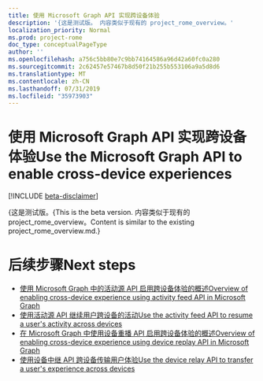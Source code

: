 ```yaml
---
title: 使用 Microsoft Graph API 实现跨设备体验
description: '{这是测试版。 内容类似于现有的 project_rome_overview。'
localization_priority: Normal
ms.prod: project-rome
doc_type: conceptualPageType
author: ''
ms.openlocfilehash: a756c5bb80e7c9bb74164586a96d42a60fc0a280
ms.sourcegitcommit: 2c62457e57467b8d50f21b255b553106a9a5d8d6
ms.translationtype: MT
ms.contentlocale: zh-CN
ms.lasthandoff: 07/31/2019
ms.locfileid: "35973903"
---
```

# <a name="use-the-microsoft-graph-api-to-enable-cross-device-experiences"></a><span data-ttu-id="d9058-104">使用 Microsoft Graph API 实现跨设备体验</span><span class="sxs-lookup"><span data-stu-id="d9058-104">Use the Microsoft Graph API to enable cross-device experiences</span></span>

[!INCLUDE [beta-disclaimer](../../includes/beta-disclaimer.md)]

<span data-ttu-id="d9058-105">{这是测试版。</span><span class="sxs-lookup"><span data-stu-id="d9058-105">{This is the beta version.</span></span> <span data-ttu-id="d9058-106">内容类似于现有的 project_rome_overview。</span><span class="sxs-lookup"><span data-stu-id="d9058-106">Content is similar to the existing project_rome_overview.md.}</span></span>

# <a name="next-steps"></a><span data-ttu-id="d9058-107">后续步骤</span><span class="sxs-lookup"><span data-stu-id="d9058-107">Next steps</span></span>

- [<span data-ttu-id="d9058-108">使用 Microsoft Graph 中的活动源 API 启用跨设备体验的概述</span><span class="sxs-lookup"><span data-stu-id="d9058-108">Overview of enabling cross-device experience using activity feed API in Microsoft Graph</span></span>](/graph/activity-feed-concept-overview)
- [<span data-ttu-id="d9058-109">使用活动源 API 继续用户跨设备的活动</span><span class="sxs-lookup"><span data-stu-id="d9058-109">Use the activity feed API to resume a user's activity across devices</span></span>](activity-feed-api-overview.md)
- [<span data-ttu-id="d9058-110">在 Microsoft Graph 中使用设备重播 API 启用跨设备体验的概述</span><span class="sxs-lookup"><span data-stu-id="d9058-110">Overview of enabling cross-device experience using device replay API in Microsoft Graph</span></span>](/graph/device-relay-concept-overview)
- [<span data-ttu-id="d9058-111">使用设备中继 API 跨设备传输用户体验</span><span class="sxs-lookup"><span data-stu-id="d9058-111">Use the device relay API to transfer a user's experience across devices</span></span>](device-relay-api-overview.md)
